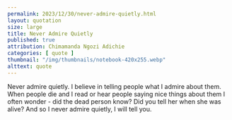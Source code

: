 ```yaml
---
permalink: 2023/12/30/never-admire-quietly.html
layout: quotation
size: large
title: Never Admire Quietly
published: true
attribution: Chimamanda Ngozi Adichie
categories: [ quote ]
thumbnail: "/img/thumbnails/notebook-420x255.webp"
alttext: quote
---
```


Never admire quietly. I believe in telling people what I admire about them. When people die and I read or hear people saying nice things about them
I often wonder - did the dead  person know? Did you tell her when she was alive? And so I never admire quietly, I will tell you. 
